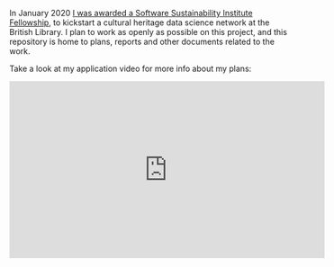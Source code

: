 In January 2020
[I was awarded a Software Sustainability Institute Fellowship][fellowship],
to kickstart a cultural heritage data science network at the British Library.
I plan to work as openly as possible on this project,
and this repository is home to plans, reports and other documents
related to the work.

Take a look at my application video
for more info about my plans:

<iframe width="560" height="315" sandbox="allow-same-origin allow-scripts" src="https://scitech.video/videos/embed/6e80095f-42cc-4fa3-9596-4cfe355440cc" frameborder="0" allowfullscreen></iframe>

[fellowship]: https://erambler.co.uk/blog/ssi-fellowship/
